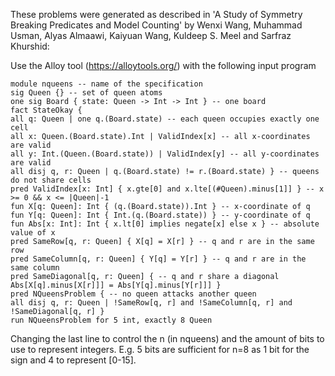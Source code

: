 These problems were generated as described in 'A Study of Symmetry Breaking Predicates and Model Counting' by Wenxi Wang, Muhammad Usman, Alyas Almaawi, Kaiyuan Wang, Kuldeep S. Meel and Sarfraz Khurshid:

Use the Alloy tool (https://alloytools.org/) with the following input program

```
module nqueens -- name of the specification
sig Queen {} -- set of queen atoms
one sig Board { state: Queen -> Int -> Int } -- one board
fact StateOkay {
all q: Queen | one q.(Board.state) -- each queen occupies exactly one cell
all x: Queen.(Board.state).Int | ValidIndex[x] -- all x-coordinates are valid
all y: Int.(Queen.(Board.state)) | ValidIndex[y] -- all y-coordinates are valid
all disj q, r: Queen | q.(Board.state) != r.(Board.state) } -- queens do not share cells
pred ValidIndex[x: Int] { x.gte[0] and x.lte[(#Queen).minus[1]] } -- x >= 0 && x <= |Queen|-1
fun X[q: Queen]: Int { (q.(Board.state)).Int } -- x-coordinate of q
fun Y[q: Queen]: Int { Int.(q.(Board.state)) } -- y-coordinate of q
fun Abs[x: Int]: Int { x.lt[0] implies negate[x] else x } -- absolute value of x
pred SameRow[q, r: Queen] { X[q] = X[r] } -- q and r are in the same row
pred SameColumn[q, r: Queen] { Y[q] = Y[r] } -- q and r are in the same column
pred SameDiagonal[q, r: Queen] { -- q and r share a diagonal
Abs[X[q].minus[X[r]]] = Abs[Y[q].minus[Y[r]]] }
pred NQueensProblem { -- no queen attacks another queen
all disj q, r: Queen | !SameRow[q, r] and !SameColumn[q, r] and !SameDiagonal[q, r] }
run NQueensProblem for 5 int, exactly 8 Queen
```

Changing the last line to control the n (in nqueens) and the amount of bits to use to represent integers. E.g. 5 bits are sufficient for n=8 as 1 bit for the sign and 4 to represent [0-15].







